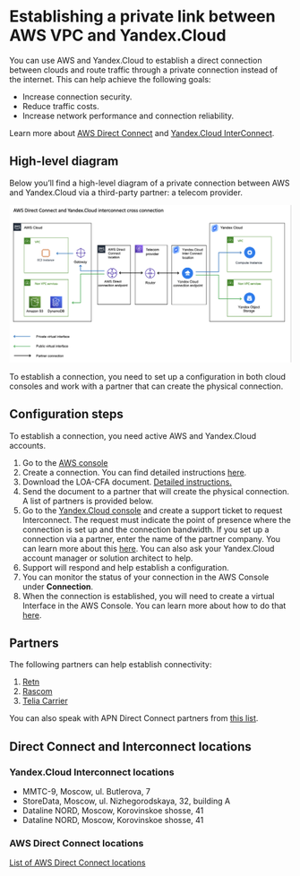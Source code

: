 # Establishing a private link between AWS VPC and Yandex.Cloud
You can use AWS and Yandex.Cloud to establish a direct connection between clouds and route traffic through a private connection instead of the internet. This can help achieve the following goals:
* Increase connection security.
* Reduce traffic costs.
* Increase network performance and connection reliability.

Learn more about [AWS Direct Connect](https://docs.aws.amazon.com/directconnect/latest/UserGuide/Welcome.html) and [Yandex.Cloud InterConnect](https://cloud.yandex.com/docs/vpc/interconnect/).

## High-level diagram
Below you’ll find a high-level diagram of a private connection between AWS and Yandex.Cloud via a third-party partner: a telecom provider.

![Private link between AWS and Yandex Cloud Diagram](private_link_diagram.png "Private link between AWS and Yandex Cloud Diagram")

To establish a connection, you need to set up a configuration in both cloud consoles and work with a partner that can create the physical connection. 

## Configuration steps
To establish a connection, you need active AWS and Yandex.Cloud accounts.

1. Go to the [AWS console](https://console.aws.amazon.com/directconnect/v2/home)
2. Create a connection. You can find detailed instructions [here](https://docs.aws.amazon.com/directconnect/latest/UserGuide/create-connection.html).  
3. Download the LOA-CFA document. [Detailed instructions.](https://docs.aws.amazon.com/directconnect/latest/UserGuide/create-connection.html#create-connection-loa-cfa)
4. Send the document to a partner that will create the physical connection. A list of partners is provided below.
5. Go to the [Yandex.Cloud console](https://console.cloud.yandex.ru/) and create a support ticket to request Interconnect. The request must indicate the point of presence where the connection is set up and the connection bandwidth. If you set up a connection via a partner, enter the name of the partner company. You can learn more about this [here](https://cloud.yandex.com/docs/vpc/interconnect/). You can also ask your Yandex.Cloud account manager or solution architect to help.
6. Support will respond and help establish a configuration.
7. You can monitor the status of your connection in the AWS Console under **Connection**.
8. When the connection is established, you will need to create a virtual Interface in the AWS Console. You can learn more about how to do that [here](https://docs.aws.amazon.com/directconnect/latest/UserGuide/WorkingWithVirtualInterfaces.html).


## Partners 
The following partners can help establish connectivity:
1. [Retn](https://retn.net)
2. [Rascom](https://rascom.ru/en/)
3. [Telia Carrier](https://www.teliacarrier.com)

You can also speak with APN Direct Connect partners from [this list](https://aws.amazon.com/directconnect/partners/). 

## Direct Connect and Interconnect locations

### Yandex.Cloud Interconnect locations
* ММТС-9, Moscow, ul. Butlerova, 7
* StoreData, Moscow, ul. Nizhegorodskaya, 32, building A
* Dataline NORD, Moscow, Korovinskoe shosse, 41
* Dataline NORD, Moscow, Korovinskoe shosse, 41

### AWS Direct Connect locations
[List of AWS Direct Connect locations](https://aws.amazon.com/directconnect/features/#AWS_Direct_Connect_Locations)
